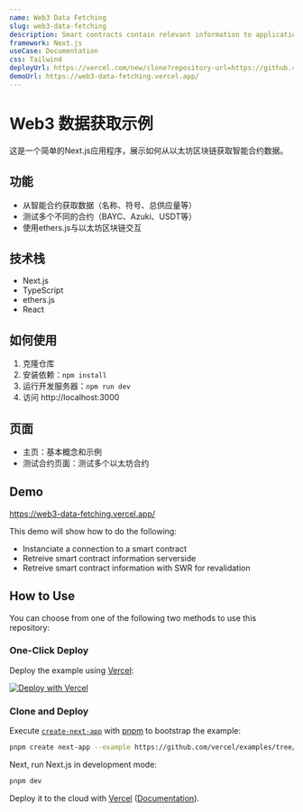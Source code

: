 ```yaml
---
name: Web3 Data Fetching
slug: web3-data-fetching
description: Smart contracts contain relevant information to applications built on top of blockchains that can run the Ethereum Virtual Machine. Some of the information in these contracts can be exposed in the form of View functions that do not need gas or fees to be executed. Now we will explore how to get that information in Next.js.
framework: Next.js
useCase: Documentation
css: Tailwind
deployUrl: https://vercel.com/new/clone?repository-url=https://github.com/vercel/examples/tree/main/solutions/web3-data-fetching&project-name=web3-data-fetching&repository-name=web3-data-fetching
demoUrl: https://web3-data-fetching.vercel.app/
---
```


# Web3 数据获取示例

这是一个简单的Next.js应用程序，展示如何从以太坊区块链获取智能合约数据。

## 功能

- 从智能合约获取数据（名称、符号、总供应量等）
- 测试多个不同的合约（BAYC、Azuki、USDT等）
- 使用ethers.js与以太坊区块链交互

## 技术栈

- Next.js
- TypeScript
- ethers.js
- React

## 如何使用

1. 克隆仓库
2. 安装依赖：`npm install`
3. 运行开发服务器：`npm run dev`
4. 访问 http://localhost:3000

## 页面

- 主页：基本概念和示例
- 测试合约页面：测试多个以太坊合约

## Demo

https://web3-data-fetching.vercel.app/

This demo will show how to do the following:

- Instanciate a connection to a smart contract
- Retreive smart contract information serverside
- Retreive smart contract information with SWR for revalidation

## How to Use

You can choose from one of the following two methods to use this repository:

### One-Click Deploy

Deploy the example using [Vercel](https://vercel.com?utm_source=github&utm_medium=readme&utm_campaign=vercel-examples):

[![Deploy with Vercel](https://vercel.com/button)](https://vercel.com/new/clone?repository-url=https://github.com/vercel/examples/tree/main/solutions/web3-data-fetching&project-name=web3-data-fetching&repository-name=web3-data-fetching)

### Clone and Deploy

Execute [`create-next-app`](https://github.com/vercel/next.js/tree/canary/packages/create-next-app) with [pnpm](https://pnpm.io/installation) to bootstrap the example:

```bash
pnpm create next-app --example https://github.com/vercel/examples/tree/main/solutions/web3-data-fetching
```

Next, run Next.js in development mode:

```bash
pnpm dev
```

Deploy it to the cloud with [Vercel](https://vercel.com/new?utm_source=github&utm_medium=readme&utm_campaign=edge-middleware-eap) ([Documentation](https://nextjs.org/docs/deployment)).
